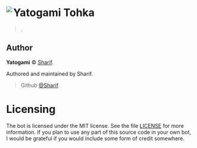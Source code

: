 # Yatogami Tohka <img src="https://cdn.discordapp.com/avatars/507318001242996739/75524ecb9c990411c08be2b65224e2c5.png?size=128" align="left">
> .

## Author 

**Yatogami** © [Sharif](https://github.com/SharifPoetra/yatogami). 

Authored and maintained by Sharif.
> Github [@Sharif](https://github.com/SharifPoetra)

# Licensing 

The bot is licensed under the MIT license. See the file [LICENSE](https://github.com/SharifPoetra/yatogami/blob/master/LICENCE) for more information. If you plan to use any part of this source code in your own bot, I would be grateful if you would include some form of credit somewhere.
